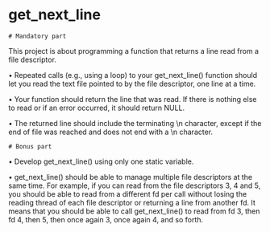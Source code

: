 # get_next_line

    # Mandatory part

This project is about programming a function that returns a line read from a file descriptor.


• Repeated calls (e.g., using a loop) to your get_next_line() function should let
    you read the text file pointed to by the file descriptor, one line at a time.

• Your function should return the line that was read.
    If there is nothing else to read or if an error occurred, it should return NULL.

• The returned line should include the terminating \n character,
    except if the end of file was reached and does not end with a \n character.

    # Bonus part

• Develop get_next_line() using only one static variable.

• get_next_line() should be able to manage multiple file descriptors at the same time.
    For example, if you can read from the file descriptors 3, 4 and 5, you should be
    able to read from a different fd per call without losing the reading thread of each
    file descriptor or returning a line from another fd.
    It means that you should be able to call get_next_line() to read from fd 3, then
    fd 4, then 5, then once again 3, once again 4, and so forth.